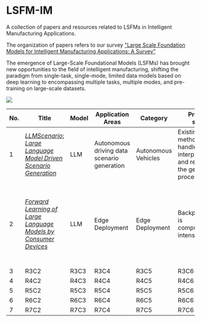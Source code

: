 # LSFM-IM
A collection of papers and resources related to LSFMs in Intelligent Manufacturing Applications.

The organization of papers refers to our survey ["Large Scale Foundation Models for Intelligent Manufacturing Applications: A Survey"](https://arxiv.org/abs/2312.06718)

The emergence of Large-Scale Foundational Models (LSFMs) has brought new opportunities to the field of intelligent manufacturing, shifting the paradigm from single-task, single-mode, limited data models based on deep learning to encompassing multiple tasks, multiple modes, and pre-training on large-scale datasets.

![](https://github.com/NEUFS-IndustrialAI/LSFM-IM/blob/main/assets/evolution.png)


| No. | Title | Model | Application Areas | Category | Problems solved | Methodology |
|------|------|------|------|------|------|------|
| 1 | [_LLMScenario: Large Language Model Driven Scenario Generation_](https://ieeexplore.ieee.org/abstract/document/10529537) | LLM | Autonomous driving data scenario generation | Autonomous Vehicles | Existing methods cannot handle the interpretation and reasoning of the generation process well | Proposed LLMScenario, a novel LLM-driven scenario generation framework.|
| 2 | [_Forward Learning of Large Language Models by Consumer Devices_](https://www.mdpi.com/2079-9292/13/2/402) | LLM | Edge Deployment | Edge Deployment | Backpropagation is computationally intensive | It quantitatively investigated memory usage and computational complexity improvements of PEPITA and MEMPEPITA compared to backpropagation. |
| 3 | R3C2 | R3C3 | R3C4 | R3C5 | R3C6 | R3C7 |
| 4 | R4C2 | R4C3 | R4C4 | R4C5 | R4C6 | R4C7 |
| 5 | R5C2 | R5C3 | R5C4 | R5C5 | R5C6 | R5C7 |
| 6 | R6C2 | R6C3 | R6C4 | R6C5 | R6C6 | R6C7 |
| 7 | R7C2 | R7C3 | R7C4 | R7C5 | R7C6 | R7C7 |

